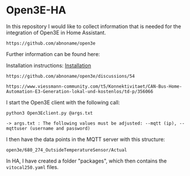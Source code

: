 # Open3E-HA 

In this repository I would like to collect information that is needed for the integration of Open3E in Home Assistant. 

    https://github.com/abnoname/open3e

Further information can be found here: 

Installation instructions: [Installation](./installation.md)

    https://github.com/abnoname/open3e/discussions/54

    https://www.viessmann-community.com/t5/Konnektivitaet/CAN-Bus-Home-Automation-E3-Generation-lokal-und-kostenlos/td-p/356066

I start the Open3E client with the following call: 

    python3 Open3Eclient.py @args.txt

    -> args.txt : The following values must be adjusted: --mqtt (ip), --mqttuser (username and password)

I then have the data points in the MQTT server with this structure:

    open3e/680_274_OutsideTemperatureSensor/Actual

In HA, I have created a folder "packages", which then contains the `vitocal250.yaml` files.

